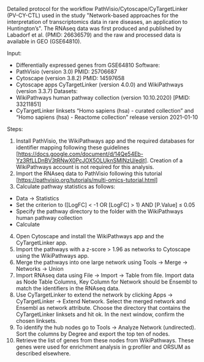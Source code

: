 Detailed protocol for the workflow PathVisio/Cytoscape/CyTargetLinker (PV-CY-CTL) used in the study "Network-based approaches for the interpretation of transcriptomics data in rare diseases, an application to Huntington’s". The RNAseq data was first produced and published by Labadorf et al. (PMID: 26636579) and the raw and processed data is available in GEO (GSE64810).

Input: 
* Differentially expressed genes from GSE64810
Software:
* PathVisio (version 3.0) PMID: 25706687
* Cytoscape (version 3.8.2) PMID: 14597658
* Cytoscape apps CyTargetLinker (version 4.0.0) and WikiPathways (version 3.3.7)
Datasets:
* WikiPathways human pathway collection (version 10.10.2020) [PMID: 33211851]
* CyTargetLinker linksets “Homo sapiens (hsa) - curated collection” and “Homo sapiens (hsa) - Reactome collection” release version 2021-01-10

Steps:
1. Install PathVisio, the WikiPathways app and the required databases for identifier mapping following these guidelines [https://docs.google.com/document/d/14Qe54Eb-Yz3RfLLDnBV3tRNwX0PcJOX5OLUknSMINzU/edit]. Creation of a WikiPathways account is not required for this analysis.
2. Import the RNAseq data to PathVisio following this tutorial [https://pathvisio.org/tutorials/multi-omics-tutorial.html]
3. Calculate pathway statistics as follows:
  * Data -> Statistics
  * Set the criterion to ([LogFC] < -1 OR [LogFC] > 1) AND [P.Value] ≤ 0.05
  * Specify the pathway directory to the folder with the WikiPathways human pathway collection
  * Calculate
4. Open Cytoscape and install the WikiPathways app and the CyTargetLinker app.
5. Import the pathways with a z-score > 1.96 as networks to Cytoscape using the WikiPathways app. 
6. Merge the pathways into one large network using Tools -> Merge -> Networks -> Union
7. Import RNAseq data using File -> Import -> Table from file. Import data as Node Table Columns, Key Column for Network should be Ensembl to match the identifiers in the RNAseq data. 
8. Use CyTargetLinker to extend the network by clicking Apps -> CyTargetLinker -> Extend Network. Select the merged network and Ensembl as network attribute. Choose the directory that contains the CyTargetLinker linksets and hit ok. In the next window, confirm the chosen linksets. 
9. To identify the hub nodes go to Tools -> Analyze Network (undirected). Sort the columns by Degree and export the top ten of nodes. 
10. Retrieve the list of genes from these nodes from WikiPathways. These genes were used for enrichment analysis in g:profiler and ORSUM as described elsewhere. 
